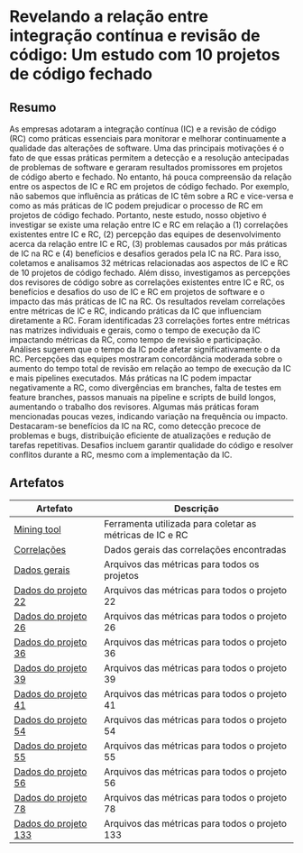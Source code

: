 # Revelando a relação entre integração contínua e revisão de código: Um estudo com 10 projetos de código fechado

## Resumo

As empresas adotaram a integração contínua (IC) e a revisão de código (RC) como práticas essenciais para monitorar e
melhorar continuamente a qualidade das alterações de software. Uma das principais motivações é o fato de que essas
práticas permitem a detecção e a resolução antecipadas de problemas de software e geraram resultados promissores em
projetos de código aberto e fechado. No entanto, há pouca compreensão da relação entre os aspectos de IC e RC em
projetos de código fechado. Por exemplo, não sabemos que influência as práticas de IC têm sobre a RC e vice-versa e como
as más práticas de IC podem prejudicar o processo de RC em projetos de código fechado. Portanto, neste estudo, nosso
objetivo é investigar se existe uma relação entre IC e RC em relação a (1) correlações existentes entre IC e RC, (2)
percepção das equipes de desenvolvimento acerca da relação entre IC e RC, (3) problemas causados por más práticas de IC
na RC e (4) benefícios e desafios gerados pela IC na RC. Para isso, coletamos e analisamos 32 métricas relacionadas aos
aspectos de IC e RC de 10 projetos de código fechado. Além disso, investigamos as percepções dos revisores de código
sobre as correlações existentes entre IC e RC, os benefícios e desafios do uso de IC e RC em projetos de software e o
impacto das más práticas de IC na RC. Os resultados revelam correlações entre métricas de IC e RC, indicando práticas da
IC que influenciam diretamente a RC. Foram identificadas 23 correlações fortes entre métricas nas matrizes individuais e
gerais, como o tempo de execução da IC impactando métricas da RC, como tempo de revisão e participação. Análises sugerem
que o tempo da IC pode afetar significativamente o da RC. Percepções das equipes mostraram concordância moderada sobre o
aumento do tempo total de revisão em relação ao tempo de execução da IC e mais pipelines executados. Más práticas na IC
podem impactar negativamente a RC, como divergências em branches, falta de testes em feature branches, passos manuais na
pipeline e scripts de build longos, aumentando o trabalho dos revisores. Algumas más práticas foram mencionadas poucas
vezes, indicando variação na frequência ou impacto. Destacaram-se benefícios da IC na RC, como detecção precoce de
problemas e bugs, distribuição eficiente de atualizações e redução de tarefas repetitivas. Desafios incluem garantir
qualidade do código e resolver conflitos durante a RC, mesmo com a implementação da IC.

## Artefatos

| Artefato                                  | Descrição                                                |
|-------------------------------------------|----------------------------------------------------------|
| [Mining tool](artefatos/mining-tool.zip)  | Ferramenta utilizada para coletar as métricas de IC e RC |
| [Correlações](artefatos/correlations.ods) | Dados gerais das correlações encontradas                 |
| [Dados gerais](artefatos/general)         | Arquivos das métricas para todos os projetos             |
| [Dados do projeto 22](artefatos/22)       | Arquivos das métricas para todos o projeto 22            |
| [Dados do projeto 26](artefatos/26)       | Arquivos das métricas para todos o projeto 26            |
| [Dados do projeto 36](artefatos/36)       | Arquivos das métricas para todos o projeto 36            |
| [Dados do projeto 39](artefatos/39)       | Arquivos das métricas para todos o projeto 39            |
| [Dados do projeto 41](artefatos/41)       | Arquivos das métricas para todos o projeto 41            |
| [Dados do projeto 54](artefatos/54)       | Arquivos das métricas para todos o projeto 54            |
| [Dados do projeto 55](artefatos/55)       | Arquivos das métricas para todos o projeto 55            |
| [Dados do projeto 56](artefatos/56)       | Arquivos das métricas para todos o projeto 56            |
| [Dados do projeto 78](artefatos/78)       | Arquivos das métricas para todos o projeto 78            |
| [Dados do projeto 133](artefatos/133)     | Arquivos das métricas para todos o projeto 133           |